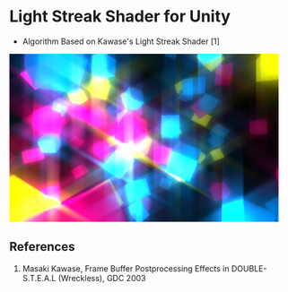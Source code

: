 # Light Streak Shader for Unity

 - Algorithm Based on Kawase's Light Streak Shader [1]
 
 [![Demo](Html/Thumbnail.jpg)](http://nobnak.github.io/SceneSamples/KawaseLightStreakUnity/KawaseLightStreakUnity.html)

## References
1. Masaki Kawase, Frame Buffer Postprocessing Effects in DOUBLE-S.T.E.A.L (Wreckless), GDC 2003
